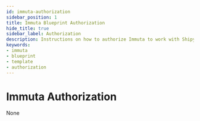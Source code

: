 ```yaml
---
id: immuta-authorization
sidebar_position: 1
title: Immuta Blueprint Authorization
hide_title: true
sidebar_label: Authorization
description: Instructions on how to authorize Immuta to work with Shipyard's low-code Immuta templates.
keywords:
- immuta
- blueprint
- template
- authorization
---
```


# Immuta Authorization
None
